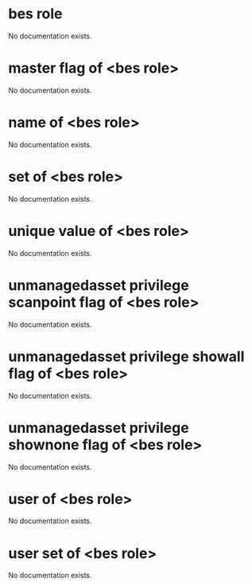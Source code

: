 # bes role

No documentation exists.

# master flag of &lt;bes role&gt;

No documentation exists.

# name of &lt;bes role&gt;

No documentation exists.

# set of &lt;bes role&gt;

No documentation exists.

# unique value of &lt;bes role&gt;

No documentation exists.

# unmanagedasset privilege scanpoint flag of &lt;bes role&gt;

No documentation exists.

# unmanagedasset privilege showall flag of &lt;bes role&gt;

No documentation exists.

# unmanagedasset privilege shownone flag of &lt;bes role&gt;

No documentation exists.

# user of &lt;bes role&gt;

No documentation exists.

# user set of &lt;bes role&gt;

No documentation exists.
